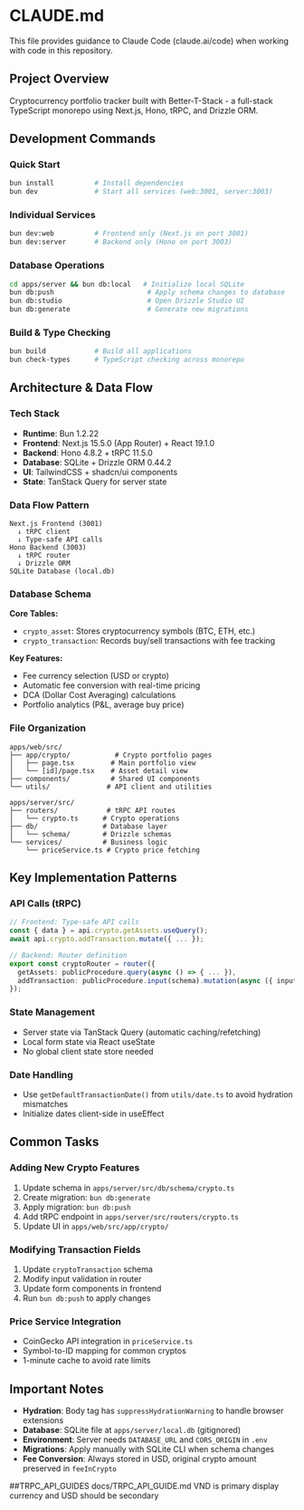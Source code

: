 # CLAUDE.md

This file provides guidance to Claude Code (claude.ai/code) when working with code in this repository.

## Project Overview

Cryptocurrency portfolio tracker built with Better-T-Stack - a full-stack TypeScript monorepo using Next.js, Hono, tRPC, and Drizzle ORM.

## Development Commands

### Quick Start
```bash
bun install          # Install dependencies
bun dev              # Start all services (web:3001, server:3003)
```

### Individual Services
```bash
bun dev:web          # Frontend only (Next.js on port 3001)
bun dev:server       # Backend only (Hono on port 3003)
```

### Database Operations
```bash
cd apps/server && bun db:local   # Initialize local SQLite
bun db:push                       # Apply schema changes to database
bun db:studio                     # Open Drizzle Studio UI
bun db:generate                   # Generate new migrations
```

### Build & Type Checking
```bash
bun build            # Build all applications
bun check-types      # TypeScript checking across monorepo
```

## Architecture & Data Flow

### Tech Stack
- **Runtime**: Bun 1.2.22
- **Frontend**: Next.js 15.5.0 (App Router) + React 19.1.0
- **Backend**: Hono 4.8.2 + tRPC 11.5.0
- **Database**: SQLite + Drizzle ORM 0.44.2
- **UI**: TailwindCSS + shadcn/ui components
- **State**: TanStack Query for server state

### Data Flow Pattern
```
Next.js Frontend (3001)
  ↓ tRPC client
  ↓ Type-safe API calls
Hono Backend (3003)
  ↓ tRPC router
  ↓ Drizzle ORM
SQLite Database (local.db)
```

### Database Schema

**Core Tables:**
- `crypto_asset`: Stores cryptocurrency symbols (BTC, ETH, etc.)
- `crypto_transaction`: Records buy/sell transactions with fee tracking

**Key Features:**
- Fee currency selection (USD or crypto)
- Automatic fee conversion with real-time pricing
- DCA (Dollar Cost Averaging) calculations
- Portfolio analytics (P&L, average buy price)

### File Organization

```
apps/web/src/
├── app/crypto/           # Crypto portfolio pages
│   ├── page.tsx         # Main portfolio view
│   └── [id]/page.tsx    # Asset detail view
├── components/          # Shared UI components
└── utils/              # API client and utilities

apps/server/src/
├── routers/            # tRPC API routes
│   └── crypto.ts      # Crypto operations
├── db/                # Database layer
│   └── schema/        # Drizzle schemas
└── services/          # Business logic
    └── priceService.ts # Crypto price fetching
```

## Key Implementation Patterns

### API Calls (tRPC)
```typescript
// Frontend: Type-safe API calls
const { data } = api.crypto.getAssets.useQuery();
await api.crypto.addTransaction.mutate({ ... });

// Backend: Router definition
export const cryptoRouter = router({
  getAssets: publicProcedure.query(async () => { ... }),
  addTransaction: publicProcedure.input(schema).mutation(async ({ input }) => { ... })
});
```

### State Management
- Server state via TanStack Query (automatic caching/refetching)
- Local form state via React useState
- No global client state store needed

### Date Handling
- Use `getDefaultTransactionDate()` from `utils/date.ts` to avoid hydration mismatches
- Initialize dates client-side in useEffect

## Common Tasks

### Adding New Crypto Features
1. Update schema in `apps/server/src/db/schema/crypto.ts`
2. Create migration: `bun db:generate`
3. Apply migration: `bun db:push`
4. Add tRPC endpoint in `apps/server/src/routers/crypto.ts`
5. Update UI in `apps/web/src/app/crypto/`

### Modifying Transaction Fields
1. Update `cryptoTransaction` schema
2. Modify input validation in router
3. Update form components in frontend
4. Run `bun db:push` to apply changes

### Price Service Integration
- CoinGecko API integration in `priceService.ts`
- Symbol-to-ID mapping for common cryptos
- 1-minute cache to avoid rate limits

## Important Notes

- **Hydration**: Body tag has `suppressHydrationWarning` to handle browser extensions
- **Database**: SQLite file at `apps/server/local.db` (gitignored)
- **Environment**: Server needs `DATABASE_URL` and `CORS_ORIGIN` in `.env`
- **Migrations**: Apply manually with SQLite CLI when schema changes
- **Fee Conversion**: Always stored in USD, original crypto amount preserved in `feeInCrypto`

##TRPC_API_GUIDES docs/TRPC_API_GUIDE.md 
VND is primary display currency and USD should be secondary